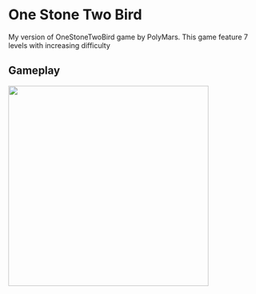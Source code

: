 # One Stone Two Bird
My version of OneStoneTwoBird game by PolyMars. This game feature 7 levels with increasing difficulty

## Gameplay
<img src="https://user-images.githubusercontent.com/92732976/213665294-d1a60db7-79a2-42f2-822b-bd4474cac3a6.gif" width=400 height=400>
